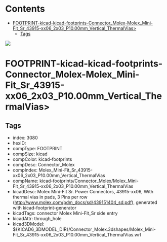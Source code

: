 



Contents
========

* [FOOTPRINT-kicad-kicad-footprints-Connector_Molex-Molex_Mini-Fit_Sr_43915-xx06_2x03_P10.00mm_Vertical_ThermalVias>](#footprint-kicad-kicad-footprints-connector_molex-molex_mini-fit_sr_43915-xx06_2x03_p1000mm_vertical_thermalvias)
	* [Tags](#tags)
  
![][im]
# FOOTPRINT-kicad-kicad-footprints-Connector_Molex-Molex_Mini-Fit_Sr_43915-xx06_2x03_P10.00mm_Vertical_ThermalVias>

## Tags

- index: 3080
- hexID: 
- oompType: FOOTPRINT
- oompSize: kicad
- oompColor: kicad-footprints
- oompDesc: Connector_Molex
- oompIndex: Molex_Mini-Fit_Sr_43915-xx06_2x03_P10.00mm_Vertical_ThermalVias
- oompName: kicad-footprints/Connector_Molex/Molex_Mini-Fit_Sr_43915-xx06_2x03_P10.00mm_Vertical_ThermalVias
- kicadDesc: Molex Mini-Fit Sr. Power Connectors, 43915-xx06, With thermal vias in pads, 3 Pins per row (http://www.molex.com/pdm_docs/sd/439151404_sd.pdf), generated with kicad-footprint-generator
- kicadTags: connector Molex Mini-Fit_Sr side entry
- kicadAttr: through_hole
- kicad3DModel: ${KICAD6_3DMODEL_DIR}/Connector_Molex.3dshapes/Molex_Mini-Fit_Sr_43915-xx06_2x03_P10.00mm_Vertical_ThermalVias.wrl



[im]: image.png
